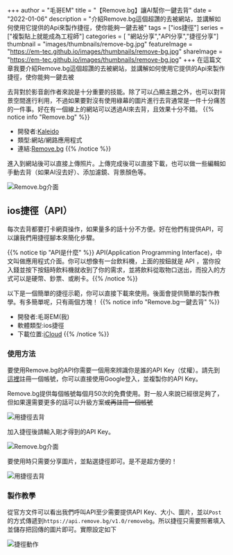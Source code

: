 +++
author = "毛哥EM"
title = "【Remove.bg】讓AI幫你一鍵去背"
date = "2022-01-06"
description = "介紹Remove.bg這個超讚的去被網站，並講解如何使用它提供的Api來製作捷徑，使你能夠一鍵去被"
tags = ["ios捷徑"]
series = ["複製貼上就能成為工程師"]
categories = [
"網站分享","API分享","捷徑分享"]
thumbnail = "images/thumbnails/remove-bg.jpg"
featureImage = "https://em-tec.github.io/images/thumbnails/remove-bg.jpg"
shareImage = "https://em-tec.github.io/images/thumbnails/remove-bg.jpg"
+++
在這篇文章我要介紹Remove.bg這個超讚的去被網站，並講解如何使用它提供的Api來製作捷徑，使你能夠一鍵去被
<!--more-->

去背對於影音創作者來說是十分重要的技能。除了可以凸顯主題之外，也可以對背景空間進行利用，不過如果要對沒有使用綠幕的圖片進行去背通常是一件十分痛苦的一件事。好在有一個線上的網站可以透過AI來去背，且效果十分不錯。
{{% notice info "Remove.bg" %}}

* 開發者:[Kaleido](https://www.kaleido.ai/)
* 類型:網站/網路應用程式
* 連結:[Remove.bg](https://Remove.bg)
{{% /notice %}}

進入到網站後可以直接上傳照片。上傳完成後可以直接下載，也可以做一些編輯如手動去背（如果AI沒去好）、添加濾鏡、背景顏色等。

![Remove.bg介面](https://EM-Tec.github.io/images/remove-bg-site.jpg)

## ios捷徑（API）
每次去背都要打卡網頁操作，如果量多的話十分不方便。好在他們有提供API，可以讓我們用捷徑腳本來簡化步驟。

{{% notice tip "API是什麼" %}}
API(Application Programming Interface)，中文叫做應用程式介面。你可以想像有一台飲料機，上面的按鈕就是 API ，當你投入錢並按下按鈕時飲料機就收到了你的需求，並將飲料從取物口送出，而投入的方式可以是硬幣、鈔票、或刷卡。{{% /notice %}}

以下是一個簡單的捷徑示範，你可以直接下載來使用。後面會提供簡單的製作教學。有多簡單呢，只有兩個方塊！
{{% notice info "Remove.bg一鍵去背" %}}

* 開發者:毛哥EM(我)
* 軟體類型:ios捷徑
* 下載位置:[iCloud](https://www.icloud.com/shortcuts/fce4a5a7643e4fc2b8c26fa82f5a2fc3)
{{% /notice %}}

### 使用方法
要使用Remove.bg的API你需要一個用來辨識你是誰的API Key（仗權）。請先到[這裡](https://accounts.kaleido.ai/users/sign_in#api-key)註冊一個帳號，你可以直接使用Google登入，並複製你的API Key。

Remove.bg提供每個帳號每個月50次的免費使用。對一般人來說已經很足夠了，但如果還需要更多的話可以升級方案<s>或再註冊一個帳號</s>

![用捷徑去背](https://EM-Tec.github.io/images/remove-bg-api.jpg)

加入捷徑後請輸入剛才得到的API Key。

![Remove.bg介面](https://EM-Tec.github.io/images/remove-bg-shortcutsSetup.PNG)

要使用時只需要分享圖片，並點選捷徑即可。是不是超方便的！

![用捷徑去背](https://EM-Tec.github.io/images/remove-bg-shortcuts.jpg)

### 製作教學
從官方文件可以看出我們呼叫API至少需要提供API Key、大小、圖片，並以`Post`的方式傳遞到`https://api.remove.bg/v1.0/removebg`。所以捷徑只需要照著填入並儲存把回傳的圖片即可。實際設定如下

![捷徑動作](https://EM-Tec.github.io/images/remove-bg-shortcutsBlock.jpg)

